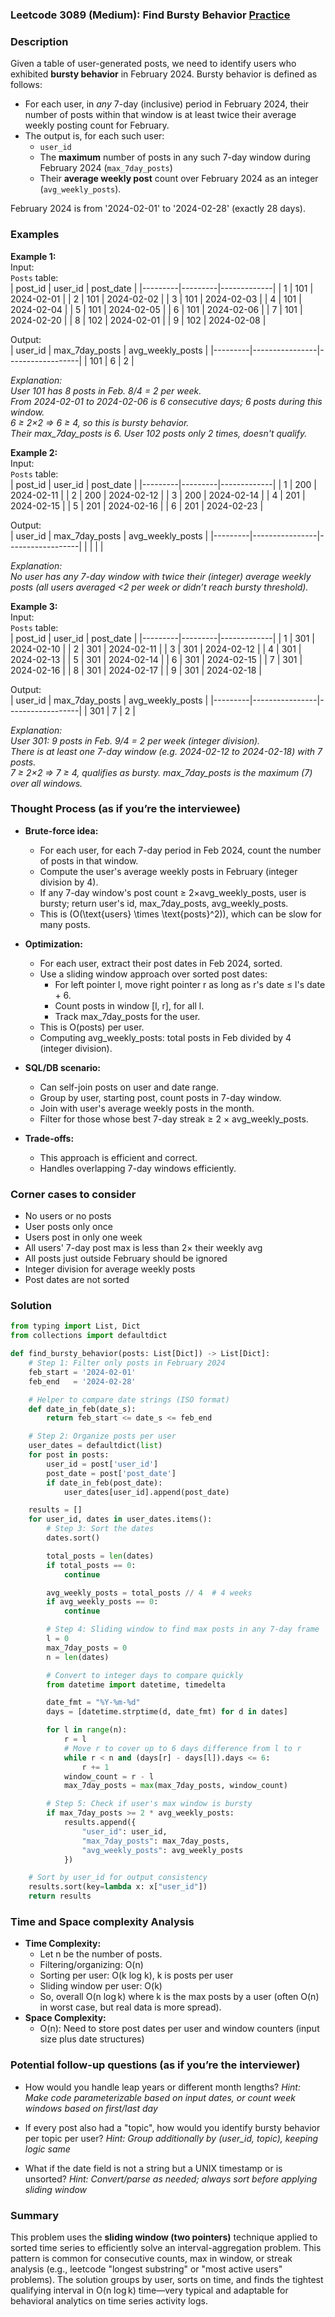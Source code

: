 ### Leetcode 3089 (Medium): Find Bursty Behavior [Practice](https://leetcode.com/problems/find-bursty-behavior)

### Description  
Given a table of user-generated posts, we need to identify users who exhibited **bursty behavior** in February 2024. Bursty behavior is defined as follows:  
- For each user, in *any* 7-day (inclusive) period in February 2024, their number of posts within that window is at least twice their average weekly posting count for February.  
- The output is, for each such user:
  - `user_id`
  - The **maximum** number of posts in any such 7-day window during February 2024 (`max_7day_posts`)
  - Their **average weekly post** count over February 2024 as an integer (`avg_weekly_posts`).

February 2024 is from '2024-02-01' to '2024-02-28' (exactly 28 days).

### Examples  

**Example 1:**  
Input:  
`Posts` table:  
| post_id | user_id | post_date   |
|---------|---------|-------------|
| 1       | 101     | 2024-02-01  |
| 2       | 101     | 2024-02-02  |
| 3       | 101     | 2024-02-03  |
| 4       | 101     | 2024-02-04  |
| 5       | 101     | 2024-02-05  |
| 6       | 101     | 2024-02-06  |
| 7       | 101     | 2024-02-20  |
| 8       | 102     | 2024-02-01  |
| 9       | 102     | 2024-02-08  |

Output:  
| user_id | max_7day_posts | avg_weekly_posts |
|---------|----------------|------------------|
| 101     | 6              | 2                |

*Explanation:  
User 101 has 8 posts in Feb. 8/4 = 2 per week.  
From 2024-02-01 to 2024-02-06 is 6 consecutive days; 6 posts during this window.  
6 ≥ 2×2 ⇒ 6 ≥ 4, so this is bursty behavior.  
Their max_7day_posts is 6. User 102 posts only 2 times, doesn't qualify.*

**Example 2:**  
Input:  
`Posts` table:  
| post_id | user_id | post_date   |
|---------|---------|-------------|
| 1       | 200     | 2024-02-11  |
| 2       | 200     | 2024-02-12  |
| 3       | 200     | 2024-02-14  |
| 4       | 201     | 2024-02-15  |
| 5       | 201     | 2024-02-16  |
| 6       | 201     | 2024-02-23  |

Output:  
| user_id | max_7day_posts | avg_weekly_posts |
|---------|----------------|------------------|
|         |                |                  |

*Explanation:  
No user has any 7-day window with twice their (integer) average weekly posts (all users averaged <2 per week or didn’t reach bursty threshold).*

**Example 3:**  
Input:  
`Posts` table:  
| post_id | user_id | post_date   |
|---------|---------|-------------|
| 1       | 301     | 2024-02-10  |
| 2       | 301     | 2024-02-11  |
| 3       | 301     | 2024-02-12  |
| 4       | 301     | 2024-02-13  |
| 5       | 301     | 2024-02-14  |
| 6       | 301     | 2024-02-15  |
| 7       | 301     | 2024-02-16  |
| 8       | 301     | 2024-02-17  |
| 9       | 301     | 2024-02-18  |

Output:  
| user_id | max_7day_posts | avg_weekly_posts |
|---------|----------------|------------------|
| 301     | 7              | 2                |

*Explanation:  
User 301: 9 posts in Feb. 9/4 = 2 per week (integer division).  
There is at least one 7-day window (e.g. 2024-02-12 to 2024-02-18) with 7 posts.  
7 ≥ 2×2 ⇒ 7 ≥ 4, qualifies as bursty. max_7day_posts is the maximum (7) over all windows.*


### Thought Process (as if you’re the interviewee)  
- **Brute-force idea:**  
  - For each user, for each 7-day period in Feb 2024, count the number of posts in that window.
  - Compute the user's average weekly posts in February (integer division by 4).
  - If any 7-day window's post count ≥ 2×avg_weekly_posts, user is bursty; return user's id, max_7day_posts, avg_weekly_posts.
  - This is \(O(\text{users} \times \text{posts}^2)\), which can be slow for many posts.

- **Optimization:**  
  - For each user, extract their post dates in Feb 2024, sorted.
  - Use a sliding window approach over sorted post dates:
      - For left pointer l, move right pointer r as long as r's date ≤ l's date + 6.
      - Count posts in window [l, r], for all l.
      - Track max_7day_posts for the user.
  - This is O(posts) per user.
  - Computing avg_weekly_posts: total posts in Feb divided by 4 (integer division).

- **SQL/DB scenario:**  
  - Can self-join posts on user and date range.
  - Group by user, starting post, count posts in 7-day window.
  - Join with user's average weekly posts in the month.
  - Filter for those whose best 7-day streak ≥ 2 × avg_weekly_posts.

- **Trade-offs:**  
  - This approach is efficient and correct.
  - Handles overlapping 7-day windows efficiently.


### Corner cases to consider  
- No users or no posts
- User posts only once
- Users post in only one week
- All users' 7-day post max is less than 2× their weekly avg
- All posts just outside February should be ignored
- Integer division for average weekly posts
- Post dates are not sorted


### Solution

```python
from typing import List, Dict
from collections import defaultdict

def find_bursty_behavior(posts: List[Dict]) -> List[Dict]:
    # Step 1: Filter only posts in February 2024
    feb_start = '2024-02-01'
    feb_end   = '2024-02-28'

    # Helper to compare date strings (ISO format)
    def date_in_feb(date_s):
        return feb_start <= date_s <= feb_end

    # Step 2: Organize posts per user
    user_dates = defaultdict(list)
    for post in posts:
        user_id = post['user_id']
        post_date = post['post_date']
        if date_in_feb(post_date):
            user_dates[user_id].append(post_date)

    results = []
    for user_id, dates in user_dates.items():
        # Step 3: Sort the dates
        dates.sort()

        total_posts = len(dates)
        if total_posts == 0:
            continue

        avg_weekly_posts = total_posts // 4  # 4 weeks
        if avg_weekly_posts == 0:
            continue

        # Step 4: Sliding window to find max posts in any 7-day frame
        l = 0
        max_7day_posts = 0
        n = len(dates)

        # Convert to integer days to compare quickly
        from datetime import datetime, timedelta

        date_fmt = "%Y-%m-%d"
        days = [datetime.strptime(d, date_fmt) for d in dates]

        for l in range(n):
            r = l
            # Move r to cover up to 6 days difference from l to r
            while r < n and (days[r] - days[l]).days <= 6:
                r += 1
            window_count = r - l
            max_7day_posts = max(max_7day_posts, window_count)

        # Step 5: Check if user's max window is bursty
        if max_7day_posts >= 2 * avg_weekly_posts:
            results.append({
                "user_id": user_id,
                "max_7day_posts": max_7day_posts,
                "avg_weekly_posts": avg_weekly_posts
            })

    # Sort by user_id for output consistency
    results.sort(key=lambda x: x["user_id"])
    return results
```

### Time and Space complexity Analysis  

- **Time Complexity:**  
  - Let n be the number of posts.  
  - Filtering/organizing: O(n)  
  - Sorting per user: O(k log k), k is posts per user  
  - Sliding window per user: O(k)  
  - So, overall O(n log k) where k is the max posts by a user (often O(n) in worst case, but real data is more spread).
- **Space Complexity:**  
  - O(n): Need to store post dates per user and window counters (input size plus date structures)


### Potential follow-up questions (as if you’re the interviewer)  

- How would you handle leap years or different month lengths?
  *Hint: Make code parameterizable based on input dates, or count week windows based on first/last day*

- If every post also had a "topic", how would you identify bursty behavior per topic per user?
  *Hint: Group additionally by (user_id, topic), keeping logic same*

- What if the date field is not a string but a UNIX timestamp or is unsorted?
  *Hint: Convert/parse as needed; always sort before applying sliding window*


### Summary
This problem uses the **sliding window (two pointers)** technique applied to sorted time series to efficiently solve an interval-aggregation problem. This pattern is common for consecutive counts, max in window, or streak analysis (e.g., leetcode "longest substring" or "most active users" problems). The solution groups by user, sorts on time, and finds the tightest qualifying interval in O(n log k) time—very typical and adaptable for behavioral analytics on time series activity logs.